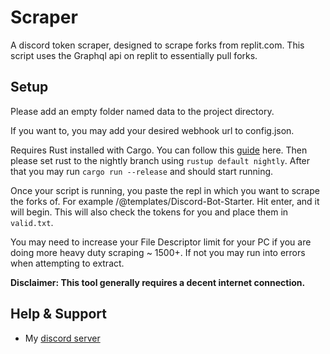 # Scraper

A discord token scraper, designed to scrape forks from replit.com. This script uses the Graphql api on replit to essentially pull forks.

## Setup

Please add an empty folder named data to the project directory.

If you want to, you may add your desired webhook url to config.json.

Requires Rust installed with Cargo. You can follow this [guide](https://doc.rust-lang.org/cargo/getting-started/installation.html) here. Then please set rust to the nightly branch using `rustup default nightly`. After that you may run `cargo run --release` and should start running.

Once your script is running, you paste the repl in which you want to scrape the forks of. For example /@templates/Discord-Bot-Starter. Hit enter, and it will begin. This will also check the tokens for you and place them in `valid.txt`.

You may need to increase your File Descriptor limit for your PC if you are doing more heavy duty scraping ~ 1500+. If not you may run into errors when attempting to extract.

**Disclaimer: This tool generally requires a decent internet connection.**

## Help & Support
- My [discord server](https://discord.gg/jD4C57AJg6)

